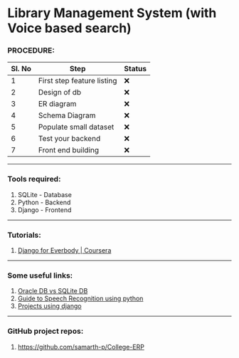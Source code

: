 # Library Management System (with Voice based search)

### PROCEDURE:
| Sl. No | Step | Status |
| --- | --- | --- |
| 1 | First step feature listing | ❌ |
| 2 | Design of db | ❌ |
| 3 | ER diagram | ❌ |
| 4 | Schema Diagram | ❌ |
| 5 | Populate small dataset | ❌ |
| 6 | Test your backend | ❌ |
| 7 | Front end building | ❌ |
***
### Tools required:
1. SQLite - Database
2. Python - Backend
3. Django - Frontend
***
### Tutorials:
1. [Django for Everbody | Coursera](https://www.coursera.org/specializations/django?utm_campaign=email-coursera-blast-july-20-django-for-everybody&utm_content=email&utm_medium=institutions&utm_source=umich)
***
### Some useful links:
1. [Oracle DB vs SQLite DB](https://db-engines.com/en/system/Oracle%3BSQLite)
2. [Guide to Speech Recognition using python](https://realpython.com/python-speech-recognition/)
3. [Projects using django](https://data-flair.training/blogs/django-project-ideas/)
***
### GitHub project repos:
1. https://github.com/samarth-p/College-ERP
